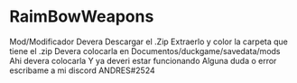 # RaimBowWeapons
Mod/Modificador
Devera Descargar el .Zip
Extraerlo  y color la carpeta que tiene el .zip
Devera colocarla en Documentos/duckgame/savedata/mods
Ahi devera colocarla 
Y ya deveri estar funcionando 
Alguna duda o error escribame a mi discord ANDRES#2524

